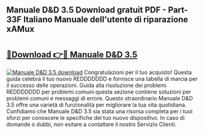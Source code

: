 ## Manuale D&D 3.5 Download gratuit PDF - Part-33F Italiano Manuale dell'utente di riparazione xAMux

# <h2><a href="http://dffppk.blite.top/?on=Manuale+D%26D+3.5">🔗Download 👉🔴 Manuale D&D 3.5</a></h2>

[![Manuale D&D 3.5 download](https://i.imgur.com/lujVjoI.png)](http://dffppk.blite.top/?on=Manuale+D%26D+3.5)
Congratulazioni per il tuo acquisto! Questa guida celebra il tuo nuovo REDDDDDDD e fornisce una tabella di marcia per il successo delle operazioni. Guida alla risoluzione dei problemi REDDDDDDD per problemi comuni questa sezione contiene soluzioni per problemi comuni e messaggi di errore. Questo straordinario Manuale D&D 3.5 offre una varietà di funzionalità per migliorare la tua vita quotidiana. Confidiamo che Manuale D&D 3.5 sia stata una risorsa completa per i tuoi sforzi per conoscere le specifiche del tuo nuovo dispositivo. In caso di domande o dubbi, non esitare a contattare il nostro Servizio Clienti.
